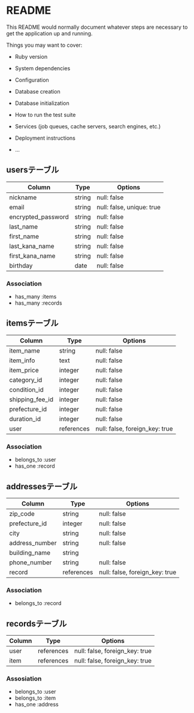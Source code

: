 # README

This README would normally document whatever steps are necessary to get the
application up and running.

Things you may want to cover:

* Ruby version

* System dependencies

* Configuration

* Database creation

* Database initialization

* How to run the test suite

* Services (job queues, cache servers, search engines, etc.)

* Deployment instructions

* ...

## usersテーブル
| Column             | Type   | Options                   |
| ------------------ | ------ | ------------------------- |
| nickname           | string | null: false               |
| email              | string | null: false, unique: true |
| encrypted_password | string | null: false               |
| last_name          | string | null: false               |
| first_name         | string | null: false               |
| last_kana_name     | string | null: false               |
| first_kana_name    | string | null: false               |
| birthday           | date   | null: false               |

### Association

- has_many :items
- has_many :records

## itemsテーブル
| Column          | Type       | Options                        |
| --------------- | ---------- | ------------------------------ |
| item_name       | string     | null: false                    |
| item_info       | text       | null: false                    |
| item_price      | integer    | null: false                    |
| category_id     | integer    | null: false                    |
| condition_id    | integer    | null: false                    |
| shipping_fee_id | integer    | null: false                    |
| prefecture_id   | integer    | null: false                    |
| duration_id     | integer    | null: false                    |
| user            | references | null: false, foreign_key: true |

### Association

- belongs_to :user
- has_one :record

## addressesテーブル
| Column         | Type       | Options                        |
| -------------- | ---------- | ------------------------------ |
| zip_code       | string     | null: false                    |
| prefecture_id  | integer     | null: false                    |
| city           | string     | null: false                    |
| address_number | string     | null: false                    |
| building_name  | string     |                                |
| phone_number   | string     | null: false                    |
| record         | references | null: false, foreign_key: true |

### Association

- belongs_to :record

## recordsテーブル
| Column         | Type       | Options                        |
| -------------- | ---------- | ------------------------------ |
| user           | references | null: false, foreign_key: true |
| item           | references | null: false, foreign_key: true |

### Assosiation

- belongs_to :user
- belongs_to :item
- has_one :address